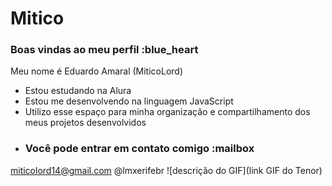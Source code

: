 # Mitico
### Boas vindas ao meu perfil :blue_heart
Meu nome é Eduardo Amaral (MiticoLord)

- Estou estudando na Alura
- Estou me desenvolvendo na linguagem JavaScript
- Utilizo esse espaço para minha organização e compartilhamento dos meus projetos desenvolvidos
- ### Você pode entrar em contato comigo :mailbox

miticolord14@gmail.com
@lmxerifebr
![descrição do GIF](link GIF do Tenor)
